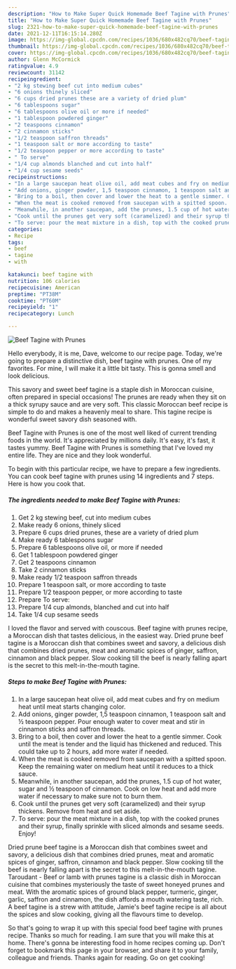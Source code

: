 ```yaml
---
description: "How to Make Super Quick Homemade Beef Tagine with Prunes"
title: "How to Make Super Quick Homemade Beef Tagine with Prunes"
slug: 2321-how-to-make-super-quick-homemade-beef-tagine-with-prunes
date: 2021-12-11T16:15:14.280Z
image: https://img-global.cpcdn.com/recipes/1036/680x482cq70/beef-tagine-with-prunes-recipe-main-photo.jpg
thumbnail: https://img-global.cpcdn.com/recipes/1036/680x482cq70/beef-tagine-with-prunes-recipe-main-photo.jpg
cover: https://img-global.cpcdn.com/recipes/1036/680x482cq70/beef-tagine-with-prunes-recipe-main-photo.jpg
author: Glenn McCormick
ratingvalue: 4.9
reviewcount: 31142
recipeingredient:
- "2 kg stewing beef cut into medium cubes"
- "6 onions thinely sliced"
- "6 cups dried prunes these are a variety of dried plum"
- "6 tablespoons sugar"
- "6 tablespoons olive oil or more if needed"
- "1 tablespoon powdered ginger"
- "2 teaspoons cinnamon"
- "2 cinnamon sticks"
- "1/2 teaspoon saffron threads"
- "1 teaspoon salt or more according to taste"
- "1/2 teaspoon pepper or more according to taste"
- " To serve"
- "1/4 cup almonds blanched and cut into half"
- "1/4 cup sesame seeds"
recipeinstructions:
- "In a large saucepan heat olive oil, add meat cubes and fry on medium heat until meat starts changing color."
- "Add onions, ginger powder, 1,5 teaspoon cinnamon, 1 teaspoon salt and ½ teaspoon pepper. Pour enough water to cover meat and stir in cinnamon sticks and saffron threads."
- "Bring to a boil, then cover and lower the heat to a gentle simmer. Cook until the meat is tender and the liquid has thickened and reduced. This could take up to 2 hours, add more water if needed."
- "When the meat is cooked removed from saucepan with a spitted spoon. Keep the remaining water on medium heat until it reduces to a thick sauce."
- "Meanwhile, in another saucepan, add the prunes, 1.5 cup of hot water, sugar and ½ teaspoon of cinnamon. Cook on low heat and add more water if necessary to make sure not to burn them."
- "Cook until the prunes get very soft (caramelized) and their syrup thickens. Remove from heat and set aside."
- "To serve: pour the meat mixture in a dish, top with the cooked prunes and their syrup, finally sprinkle with sliced almonds and sesame seeds. Enjoy!"
categories:
- Recipe
tags:
- beef
- tagine
- with

katakunci: beef tagine with 
nutrition: 106 calories
recipecuisine: American
preptime: "PT38M"
cooktime: "PT60M"
recipeyield: "1"
recipecategory: Lunch

---
```



![Beef Tagine with Prunes](https://img-global.cpcdn.com/recipes/1036/680x482cq70/beef-tagine-with-prunes-recipe-main-photo.jpg)

Hello everybody, it is me, Dave, welcome to our recipe page. Today, we're going to prepare a distinctive dish, beef tagine with prunes. One of my favorites. For mine, I will make it a little bit tasty. This is gonna smell and look delicious.

This savory and sweet beef tagine is a staple dish in Moroccan cuisine, often prepared in special occasions! The prunes are ready when they sit on a thick syrupy sauce and are very soft. This classic Moroccan beef recipe is simple to do and makes a heavenly meal to share. This tagine recipe is wonderful sweet savory dish seasoned with.

Beef Tagine with Prunes is one of the most well liked of current trending foods in the world. It's appreciated by millions daily. It's easy, it's fast, it tastes yummy. Beef Tagine with Prunes is something that I've loved my entire life. They are nice and they look wonderful.


To begin with this particular recipe, we have to prepare a few ingredients. You can cook beef tagine with prunes using 14 ingredients and 7 steps. Here is how you cook that.

<!--inarticleads1-->

##### The ingredients needed to make Beef Tagine with Prunes:

1. Get 2 kg stewing beef, cut into medium cubes
1. Make ready 6 onions, thinely sliced
1. Prepare 6 cups dried prunes, these are a variety of dried plum
1. Make ready 6 tablespoons sugar
1. Prepare 6 tablespoons olive oil, or more if needed
1. Get 1 tablespoon powdered ginger
1. Get 2 teaspoons cinnamon
1. Take 2 cinnamon sticks
1. Make ready 1/2 teaspoon saffron threads
1. Prepare 1 teaspoon salt, or more according to taste
1. Prepare 1/2 teaspoon pepper, or more according to taste
1. Prepare  To serve:
1. Prepare 1/4 cup almonds, blanched and cut into half
1. Take 1/4 cup sesame seeds


I loved the flavor and served with couscous. Beef tagine with prunes recipe, a Moroccan dish that tastes delicious, in the easiest way. Dried prune beef tagine is a Moroccan dish that combines sweet and savory, a delicious dish that combines dried prunes, meat and aromatic spices of ginger, saffron, cinnamon and black pepper. Slow cooking till the beef is nearly falling apart is the secret to this melt-in-the-mouth tagine. 

<!--inarticleads2-->

##### Steps to make Beef Tagine with Prunes:

1. In a large saucepan heat olive oil, add meat cubes and fry on medium heat until meat starts changing color.
1. Add onions, ginger powder, 1,5 teaspoon cinnamon, 1 teaspoon salt and ½ teaspoon pepper. Pour enough water to cover meat and stir in cinnamon sticks and saffron threads.
1. Bring to a boil, then cover and lower the heat to a gentle simmer. Cook until the meat is tender and the liquid has thickened and reduced. This could take up to 2 hours, add more water if needed.
1. When the meat is cooked removed from saucepan with a spitted spoon. Keep the remaining water on medium heat until it reduces to a thick sauce.
1. Meanwhile, in another saucepan, add the prunes, 1.5 cup of hot water, sugar and ½ teaspoon of cinnamon. Cook on low heat and add more water if necessary to make sure not to burn them.
1. Cook until the prunes get very soft (caramelized) and their syrup thickens. Remove from heat and set aside.
1. To serve: pour the meat mixture in a dish, top with the cooked prunes and their syrup, finally sprinkle with sliced almonds and sesame seeds. Enjoy!


Dried prune beef tagine is a Moroccan dish that combines sweet and savory, a delicious dish that combines dried prunes, meat and aromatic spices of ginger, saffron, cinnamon and black pepper. Slow cooking till the beef is nearly falling apart is the secret to this melt-in-the-mouth tagine. Taroudant - Beef or lamb with prunes tagine is a classic dish in Moroccan cuisine that combines mysteriously the taste of sweet honeyed prunes and meat. With the aromatic spices of ground black pepper, turmeric, ginger, garlic, saffron and cinnamon, the dish affords a mouth watering taste, rich. A beef tagine is a strew with attitude, Jamie's beef tagine recipe is all about the spices and slow cooking, giving all the flavours time to develop. 

So that's going to wrap it up with this special food beef tagine with prunes recipe. Thanks so much for reading. I am sure that you will make this at home. There's gonna be interesting food in home recipes coming up. Don't forget to bookmark this page in your browser, and share it to your family, colleague and friends. Thanks again for reading. Go on get cooking!
